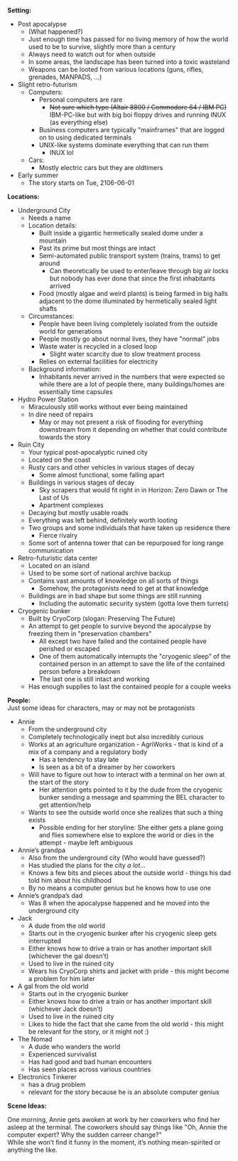 __Setting:__

* Post apocalypse 
  * (What happened?)
  * Just enough time has passed for no living memory of how the world used to be to survive, slightly more than a century
  * Always need to watch out for <reason of apocalypse> when outside
  * In some areas, the landscape has been turned into a toxic wasteland
  * Weapons can be looted from various locations (guns, rifles, grenades, MANPADS, ...)
* Slight retro-futurism 
  * Computers: 
    * Personal computers are rare 
      * ~~Not sure which type (Altair 8800 / Commodore 64 / IBM PC)~~ IBM-PC-like but with big boi floppy drives and running INUX (as everything else)
    * Business computers are typically "mainframes" that are logged on to using dedicated terminals
    * UNIX-like systems dominate everything that can run them 
      * INUX lol
  * Cars: 
    * Mostly electric cars but they are oldtimers
* Early summer
  * The story starts on Tue, 2106-06-01

__Locations:__

* Underground City 
  * Needs a name
  * Location details: 
    * Built inside a gigantic hermetically sealed dome under a mountain
    * Past its prime but most things are intact
    * Semi-automated public transport system (trains, trams) to get around 
      * Can theoretically be used to enter/leave through big air locks but nobody has ever done that since the first inhabitants arrived
    * Food (mostly algae and weird plants) is being farmed in big halls adjacent to the dome illuminated by hermetically sealed light shafts
  * Circumstances: 
    * People have been living completely isolated from the outside world for generations
    * People mostly go about normal lives, they have "normal" jobs
    * Waste water is recycled in a closed loop 
      * Slight water scarcity due to slow treatment process
    * Relies on external facilities for electricity
  * Background information: 
    * Inhabitants never arrived in the numbers that were expected so while there are a lot of people there, many buildings/homes are essentially time capsules
* Hydro Power Station 
  * Miraculously still works without ever being maintained
  * In dire need of repairs 
    * May or may not present a risk of flooding for everything downstream from it depending on whether that could contribute towards the story
* Ruin City 
  * Your typical post-apocalyptic ruined city
  * Located on the coast
  * Rusty cars and other vehicles in various stages of decay 
    * Some almost functional, some falling apart
  * Buildings in various stages of decay 
    * Sky scrapers that would fit right in in Horizon: Zero Dawn or The Last of Us
    * Apartment complexes
  * Decaying but mostly usable roads
  * Everything was left behind, definitely worth looting
  * Two groups and some individuals that have taken up residence there 
    * Fierce rivalry
  * Some sort of antenna tower that can be repurposed for long range communication
* Retro-futuristic data center 
  * Located on an island
  * Used to be some sort of national archive backup
  * Contains vast amounts of knowledge on all sorts of things 
    * Somehow, the protagonists need to get at that knowledge
  * Buildings are in bad shape but some things are still running 
    * Including the automatic security system (gotta love them turrets)
* Cryogenic bunker 
  * Built by CryoCorp (slogan: Preserving The Future)
  * An attempt to get people to survive beyond the apocalypse by freezing them in "preservation chambers"
    * All except two have failed and the contained people have perished or escaped
    * One of them automatically interrupts the "cryogenic sleep" of the contained person in an attempt to save the life of the contained person before a breakdown
    * The last one is still intact and working
  * Has enough supplies to last the contained people for a couple weeks

__People:__  
Just some ideas for characters, may or may not be protagonists

* Annie 
  * From the underground city
  * Completely technologically inept but also incredibly curious
  * Works at an agriculture organization - AgriWorks - that is kind of a mix of a company and a regulatory body 
    * Has a tendency to stay late
    * Is seen as a bit of a dreamer by her coworkers
  * Will have to figure out how to interact with a terminal on her own at the start of the story 
    * Her attention gets pointed to it by the dude from the cryogenic bunker sending a message and spamming the BEL character to get attention/help
  * Wants to see the outside world once she realizes that such a thing exists
    * Possible ending for her storyline: She either gets a plane going and flies somewhere else to explore the world or dies in the attempt - maybe left ambiguous
* Annie’s grandpa
  * Also from the underground city (Who would have guessed?)
  * Has studied the plans for the city *a lot*...
  * Knows a few bits and pieces about the outside world - things his dad told him about his childhood
  * By no means a computer genius but he knows how to use one
* Annie’s grandpa’s dad
  * Was 8 when the apocalypse happened and he moved into the underground city
* Jack
  * A dude from the old world 
  * Starts out in the cryogenic bunker after his cryogenic sleep gets interrupted
  * Either knows how to drive a train or has another important skill (whichever the gal doesn’t)
  * Used to live in the ruined city
  * Wears his CryoCorp shirts and jacket with pride - this might become a problem for him later
* A gal from the old world 
  * Starts out in the cryogenic bunker
  * Either knows how to drive a train or has another important skill (whichever Jack doesn’t)
  * Used to live in the ruined city
  * Likes to hide the fact that she came from the old world - this might be relevant for the story, or it might not :)
* The Nomad 
  * A dude who wanders the world
  * Experienced survivalist
  * Has had good and bad human encounters
  * Has seen places across various countries
* Electronics Tinkerer 
  * has a drug problem
  * relevant for the story because he is an absolute computer genius

__Scene Ideas:__

One morning, Annie gets awoken at work by her coworkers who find her asleep at the terminal. The coworkers should say things like "Oh, Annie the computer expert? Why the sudden carreer change?"  
While she won’t find it funny in the moment, it’s nothing mean-spirited or anything the like.